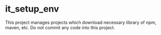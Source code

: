 # it_setup_env
This project manages projects which download necessary library of npm, maven, etc. Do not commit any code into this project.

